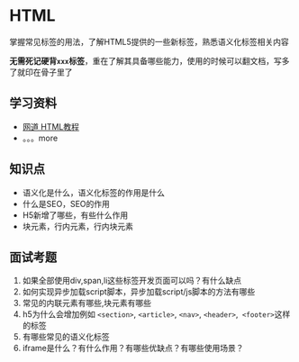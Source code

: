 # HTML
掌握常见标签的用法，了解HTML5提供的一些新标签，熟悉语义化标签相关内容

**无需死记硬背`xxx`标签**，重在了解其具备哪些能力，使用的时候可以翻文档，写多了就印在骨子里了

## 学习资料
* [网道 HTML教程](https://wangdoc.com/html/)
* 。。。more
## 知识点
* 语义化是什么，语义化标签的作用是什么
* 什么是SEO，SEO的作用
* H5新增了哪些，有些什么作用
* 块元素，行内元素，行内块元素

## 面试考题
1. 如果全部使用div,span,li这些标签开发页面可以吗？有什么缺点
2. 如何实现异步加载script脚本，异步加载script/js脚本的方法有哪些
3. 常见的内联元素有哪些,块元素有哪些
4. h5为什么会增加例如 `<section>`, `<article>`, `<nav>`, `<header>`,` <footer>`这样的标签
5. 有哪些常见的语义化标签
6. iframe是什么？有什么作用？有哪些优缺点？有哪些使用场景？

